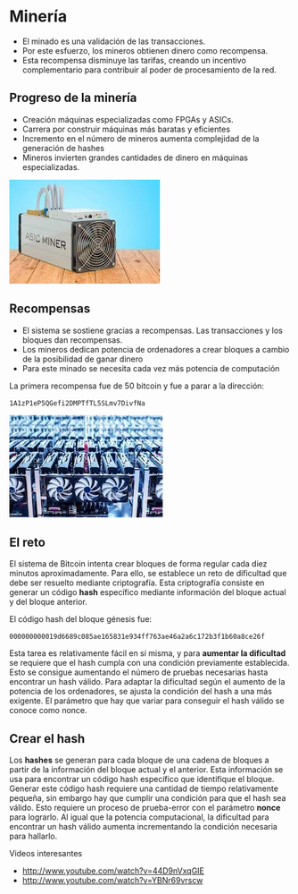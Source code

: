 # Minería

- El minado es una validación de las transacciones.
- Por este esfuerzo, los mineros obtienen dinero como recompensa.
- Esta recompensa disminuye las tarifas, creando un incentivo complementario para contribuir al poder de procesamiento de la red.

## Progreso de la minería

- Creación máquinas especializadas como FPGAs y ASICs.
- Carrera por construir máquinas más baratas y eficientes
- Incremento en el número de mineros aumenta complejidad de la generación de hashes
- Mineros invierten grandes cantidades de dinero en máquinas especializadas.

![imagen](img/2022-11-06-22-55-30.png)

## Recompensas

- El sistema se sostiene gracias a recompensas. Las transacciones y los bloques dan recompensas.
- Los mineros dedican potencia de ordenadores a crear bloques a cambio de la posibilidad de ganar dinero
- Para este minado se necesita cada vez más potencia de computación

La primera recompensa fue de 50 bitcoin y fue a parar a la dirección:

```
1A1zP1eP5QGefi2DMPTfTL5SLmv7DivfNa
```

![imagen](img/2022-11-06-22-55-36.png)

## El reto

El sistema de Bitcoin intenta crear bloques de forma regular cada diez minutos aproximadamente. Para ello, se establece un reto de dificultad que debe ser resuelto mediante criptografía. Esta criptografía consiste en generar un código **hash** específico mediante información del bloque actual y del bloque anterior.

El código hash del bloque génesis fue:
```
000000000019d6689c085ae165831e934ff763ae46a2a6c172b3f1b60a8ce26f
```

Esta tarea es relativamente fácil en sí misma, y para **aumentar la dificultad** se requiere que el hash cumpla con una condición previamente establecida. Esto se consigue aumentando el número de pruebas necesarias hasta encontrar un hash válido. Para adaptar la dificultad según el aumento de la potencia de los ordenadores, se ajusta la condición del hash a una más exigente. El parámetro que hay que variar para conseguir el hash válido se conoce como nonce.

## Crear el hash

Los **hashes** se generan para cada bloque de una cadena de bloques a partir de la información del bloque actual y el anterior. Esta información se usa para encontrar un código hash específico que identifique el bloque. Generar este código hash requiere una cantidad de tiempo relativamente pequeña, sin embargo hay que cumplir una condición para que el hash sea válido. Esto requiere un proceso de prueba-error con el parámetro **nonce** para lograrlo. Al igual que la potencia computacional, la dificultad para encontrar un hash válido aumenta incrementando la condición necesaria para hallarlo.

Videos interesantes

- http://www.youtube.com/watch?v=44D9nVxqGIE
- http://www.youtube.com/watch?v=YBNr69vrscw